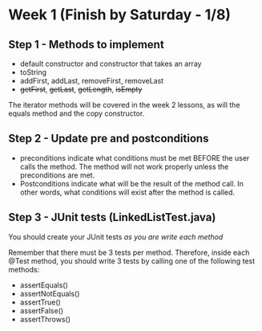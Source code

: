 # Week 1 (Finish by Saturday - 1/8)

## Step 1 - Methods to implement

- default constructor and constructor that takes an array
- toString
- addFirst, addLast, removeFirst, removeLast
- ~~getFirst~~, ~~getLast~~, ~~getLength~~, ~~isEmpty~~

The iterator methods will be covered in the week 2 lessons, as will the equals method and the copy constructor.

## Step 2 - Update pre and postconditions

- preconditions indicate what conditions must be met BEFORE the user calls the method. The method will not work properly unless the preconditions are met.
- Postconditions indicate what will be the result of the method call. In other words, what conditions will exist after the method is called.

## Step 3 - JUnit tests (LinkedListTest.java)

You should create your JUnit tests _as you are write each method_

Remember that there must be 3 tests per method. Therefore, inside each @Test method, you should write 3 tests by calling one of the following test methods:

- assertEquals()
- assertNotEquals()
- assertTrue()
- assertFalse()
- assertThrows()
